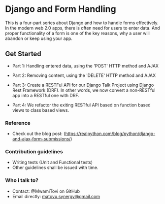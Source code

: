 
Django and Form Handling
========================

This is a four-part series about Django and how to handle forms effectively.
In the modern web 2.0 apps, there is often need for users to enter data.
And proper functionality of a form is one of the key reasons, 
why a user will abandon or keep using your app.


## Get Started


- Part 1:
Handling entered data, using the 'POST' HTTP method and AJAX

- Part 2:
Removing content, using the 'DELETE' HTTP method and AJAX

- Part 3:
Create a RESTFul API for our Django Talk Project using Django Rest Framework (DRF).
In other words, we now convert a non-RESTful app into a RESTful one with DRF.

- Part 4:
We refactor the exiting RESTful API based on function based views to class based views.


### Reference

- Check out the blog post:
(https://realpython.com/blog/python/django-and-ajax-form-submissions/)


### Contribution guidelines
   - Writing tests (Unit and Functional tests)
   - Other guidelines shall be issued with time.

### Who i talk to?
   - Contact: @MwamiTovi on GitHub
   - Email directly: matovu.synergy@gmail.com